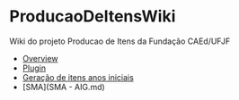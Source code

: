 # ProducaoDeItensWiki
Wiki do projeto Producao de Itens da Fundação CAEd/UFJF

- [Overview](comum/ProducaoDeItens.md)
- [Plugin](plugin/plugin.md)
- [Geração de itens anos iniciais]()
- [SMA](SMA - AIG.md)
